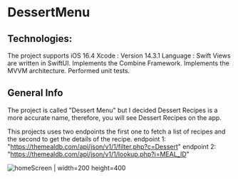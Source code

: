 # DessertMenu


## Technologies:
The project supports iOS 16.4
Xcode : Version 14.3.1
Language : Swift
Views are written in SwiftUI.
Implements the Combine Framework. 
Implements the MVVM architecture.
Performed unit tests. 

## General Info
The project is called "Dessert Menu" but I decided Dessert Recipes is a more accurate name,
therefore, you will see Dessert Recipes on the app. 

This projects uses two endpoints the first one to fetch a list of recipes 
and the second to get the details of the recipe. 
endpoint 1: "https://themealdb.com/api/json/v1/1/filter.php?c=Dessert"
endpoint 2: "https://themealdb.com/api/json/v1/1/lookup.php?i=MEAL_ID"




![homeScreen](https://github.com/andrearamonroy/DessertMenu/assets/54419381/fc8a279f-eb81-4f63-af41-e73a8d07229b) | width=200 height=400

